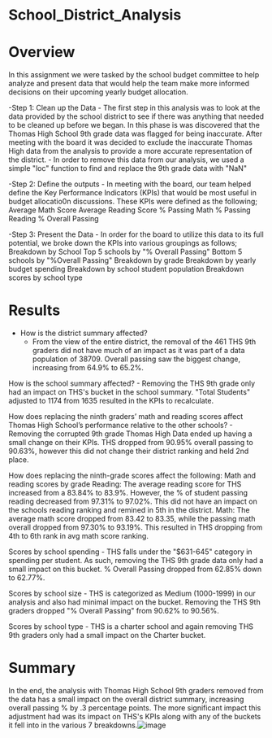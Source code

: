 # School_District_Analysis



# Overview

In this assignment we were tasked by the school budget committee to help analyze and present data that would help the team make more informed decisions on their upcoming yearly budget allocation.

-Step 1: Clean up the Data
	- The first step in this analysis was to look at the data provided by the school district to see if there was anything that needed to be cleaned up before we began. In this phase is was discovered that the Thomas High School 9th grade data was flagged for being inaccurate. After meeting with the board it was decided to exclude the inaccurate Thomas High data from the analysis to provide a more accurate representation of the  district.
	- In order to remove this data from our analysis, we used a simple "loc" function to find and replace the 9th grade data with "NaN"

-Step 2: Define the outputs
	- In meeting with the board, our team helped define the Key Performance Indicators (KPIs) that would be most useful in budget allocatio0n discussions. These KPIs were defined as the following;
	Average Math Score
	Average Reading Score
	% Passing Math
	% Passing Reading
	% Overall Passing

-Step 3: Present the Data
	- In order for the board to utilize this data to its full potential, we broke down the KPIs into various groupings as follows;
		Breakdown by School
		Top 5 schools by "% Overall Passing"
		Bottom 5 schools by "%Overall Passing"
		Breakdown by grade
		Breakdown by yearly budget spending
		Breakdown by school student population
		Breakdown scores by school type


# Results
 - How is the district summary affected?
	- From the view of the entire district, the removal of the 461 THS 9th graders did not have much of an impact as it was part of a data population of 38709. Overall passing saw the biggest change, increasing from 64.9% to 65.2%.
					
How is the school summary affected?
	- Removing the THS 9th grade only had an impact on THS's bucket in the school summary. "Total Students" adjusted to 1174 from 1635 resulted in the KPIs to recalculate.
	
How does replacing the ninth graders’ math and reading scores affect Thomas High School’s performance relative to the other schools?
	- Removing the corrupted 9th grade Thomas High Data ended up having a small change on their KPIs. THS dropped from 90.95% overall passing to 90.63%, however this did not change their district ranking and held 2nd place.

How does replacing the ninth-grade scores affect the following:
	Math and reading scores by grade
		Reading: The average reading score for THS increased from a 83.84% to 83.9%. However, the % of student passing reading decreased from 97.31% to 97.02%. This did not have an impact on the schools reading ranking and remined in 5th in the district.
		Math: The average math score dropped from 83.42 to 83.35, while the passing math overall dropped from 97.30% to 93.19%. This resulted in THS dropping from 4th to 6th rank in avg math score ranking.
							
Scores by school spending
	- THS falls under the "$631-645" category in spending per student. As such, removing the THS 9th grade data only had a small impact on this bucket. % Overall Passing dropped from 62.85% down to 62.77%.

Scores by school size
	- THS is categorized as Medium (1000-1999) in our analysis and also had minimal impact on the bucket. Removing the THS 9th graders dropped "% Overall Passing" from 90.62% to 90.56%.

Scores by school type
	- THS is a charter school and again removing THS 9th graders only had a small impact on the Charter bucket.
			
# Summary
In the end, the analysis with Thomas High School 9th graders removed from the data has a small impact on the overall district summary, increasing overall passing % by .3 percentage points. The more significant impact this adjustment had was its impact on THS's KPIs along with any of the buckets it fell into in the various 7 breakdowns.![image](https://user-images.githubusercontent.com/107438816/179444249-749b292b-d9e1-4637-ac28-9302a02d4e83.png)
